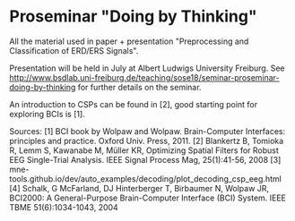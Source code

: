 # Proseminar "Doing by Thinking"
All the material used in paper + presentation "Preprocessing and Classification of ERD/ERS Signals".

Presentation will be held in July at Albert Ludwigs University Freiburg. 
See http://www.bsdlab.uni-freiburg.de/teaching/sose18/seminar-proseminar-doing-by-thinking for further details on the seminar.

An introduction to CSPs can be found in [2], good starting point for exploring BCIs is [1].

Sources:
[1] BCI book by Wolpaw and Wolpaw. Brain-Computer Interfaces: principles and practice. Oxford Univ. Press, 2011. 
[2] Blankertz B, Tomioka R, Lemm S, Kawanabe M, Müller KR, Optimizing Spatial Filters for Robust EEG Single-Trial Analysis. IEEE Signal Process Mag, 25(1):41-56, 2008
[3] mne-tools.github.io/dev/auto_examples/decoding/plot_decoding_csp_eeg.html
[4] Schalk, G McFarland, DJ Hinterberger T, Birbaumer N, Wolpaw JR, BCI2000: A General-Purpose Brain-Computer Interface (BCI) System. IEEE TBME 51(6):1034-1043, 2004


